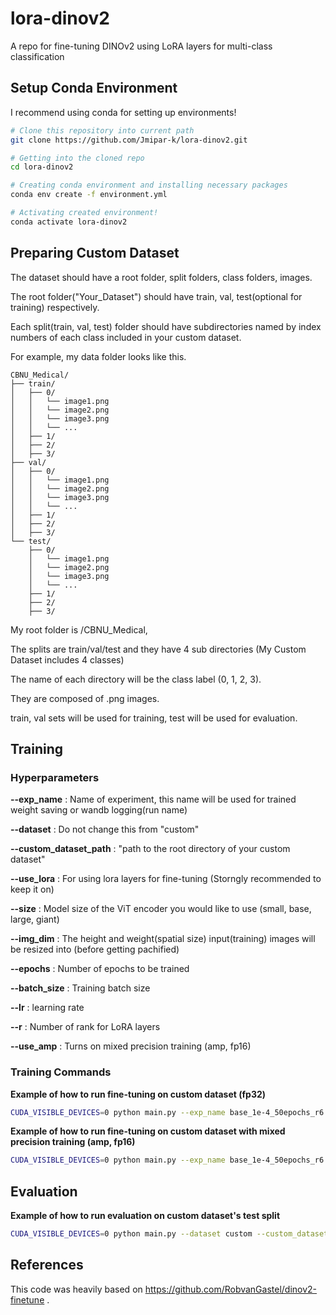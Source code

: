 # lora-dinov2
A repo for fine-tuning DINOv2 using LoRA layers for multi-class classification

## Setup Conda Environment
I recommend using conda for setting up environments!

```bash
# Clone this repository into current path
git clone https://github.com/Jmipar-k/lora-dinov2.git

# Getting into the cloned repo
cd lora-dinov2

# Creating conda environment and installing necessary packages
conda env create -f environment.yml

# Activating created environment!
conda activate lora-dinov2
```

## Preparing Custom Dataset
The dataset should have a root folder, split folders, class folders, images.

The root folder("Your_Dataset") should have train, val, test(optional for training) respectively.

Each split(train, val, test) folder should have subdirectories named by index numbers of each class included in your custom dataset.

For example, my data folder looks like this.

```
CBNU_Medical/
├── train/
│   ├── 0/
│   │   └── image1.png
│   │   └── image2.png
│   │   └── image3.png
│   │   └── ...
│   ├── 1/
│   ├── 2/
│   ├── 3/
├── val/
│   ├── 0/
│   │   └── image1.png
│   │   └── image2.png
│   │   └── image3.png
│   │   └── ...
│   ├── 1/
│   ├── 2/
│   ├── 3/
└── test/
    ├── 0/
    │   └── image1.png
    │   └── image2.png
    │   └── image3.png
    │   └── ...
    ├── 1/
    ├── 2/
    ├── 3/
```

My root folder is /CBNU_Medical,

The splits are train/val/test and they have 4 sub directories (My Custom Dataset includes 4 classes)

The name of each directory will be the class label (0, 1, 2, 3).

They are composed of .png images.

train, val sets will be used for training, test will be used for evaluation.

## Training
### Hyperparameters
**--exp_name** : Name of experiment, this name will be used for trained weight saving or wandb logging(run name)

**--dataset** : Do not change this from "custom"

**--custom_dataset_path** : "path to the root directory of your custom dataset"

**--use_lora** : For using lora layers for fine-tuning (Storngly recommended to keep it on)

**--size** : Model size of the ViT encoder you would like to use (small, base, large, giant)

**--img_dim** : The height and weight(spatial size) input(training) images will be resized into (before getting pachified)

**--epochs** : Number of epochs to be trained

**--batch_size** : Training batch size

**--lr** : learning rate

**--r** : Number of rank for LoRA layers

**--use_amp** : Turns on mixed precision training (amp, fp16)

### Training Commands

**Example of how to run fine-tuning on custom dataset (fp32)**

```bash
CUDA_VISIBLE_DEVICES=0 python main.py --exp_name base_1e-4_50epochs_r6 --dataset custom --custom_dataset_path "path to the root directory of your custom dataset" --use_lora --size base --img_dim 490 490 --epochs 50 --batch_size 16 --lr 1e-4 -r 3
```

**Example of how to run fine-tuning on custom dataset with mixed precision training (amp, fp16)**

```bash
CUDA_VISIBLE_DEVICES=0 python main.py --exp_name base_1e-4_50epochs_r6 --dataset custom --custom_dataset_path "path to the root directory of your custom dataset" --use_lora --size base --img_dim 490 490 --epochs 50 --batch_size 16 --lr 1e-4 -r 3 --use_amp
```

## Evaluation

**Example of how to run evaluation on custom dataset's test split**

```bash
CUDA_VISIBLE_DEVICES=0 python main.py --dataset custom --custom_dataset_path "path to the root directory of your custom dataset" --lora_weights "path to the trained lora weights"--use_lora --size base --img_dim 490 490 --epochs 50 --batch_size 16 -r 3
```

## References
This code was heavily based on https://github.com/RobvanGastel/dinov2-finetune .
